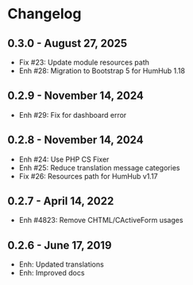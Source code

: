 Changelog
=========

0.3.0 - August 27, 2025
------------------------
- Fix #23: Update module resources path
- Enh #28: Migration to Bootstrap 5 for HumHub 1.18

0.2.9 - November 14, 2024
--------------------------
- Enh #29: Fix for dashboard error

0.2.8 - November 14, 2024
--------------------------
- Enh #24: Use PHP CS Fixer
- Enh #25: Reduce translation message categories
- Fix #26: Resources path for HumHub v1.17
 
0.2.7 - April 14, 2022
----------------------
- Enh #4823: Remove CHTML/CActiveForm usages

0.2.6 - June 17, 2019
-----------------------
- Enh: Updated translations
- Enh: Improved docs

